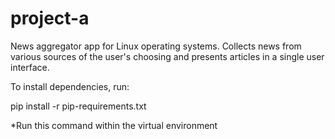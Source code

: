 # project-a
News aggregator app for Linux operating systems. Collects news from various sources of the user's choosing and presents articles in a single user interface.

To install dependencies, run:

pip install -r pip-requirements.txt

*Run this command within the virtual environment
